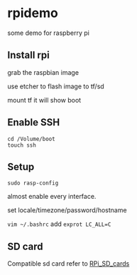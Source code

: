 # rpidemo
some demo for raspberry pi

## Install rpi

grab the raspbian image

use etcher to flash image to tf/sd

mount tf it will show boot

## Enable SSH

```shell
cd /Volume/boot
touch ssh
```

## Setup

```shell
sudo rasp-config
```

almost enable every interface.

set locale/timezone/password/hostname

`vim ~/.bashrc` add `exprot LC_ALL=C`

## SD card

Compatible sd card refer to [RPi_SD_cards](https://elinux.org/RPi_SD_cards)
